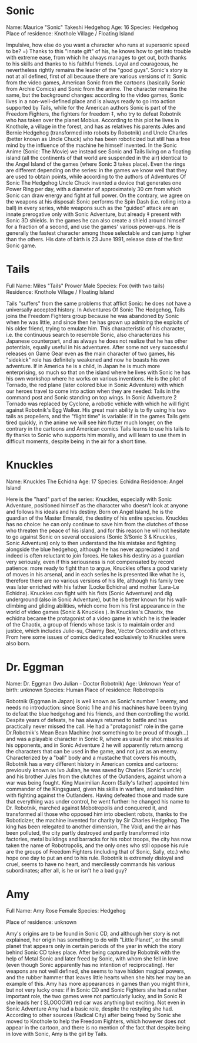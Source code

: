 # Sonic

Name: Maurice "Sonic" Takeshi Hedgehog
Age: 16
Species: Hedgehog
Place of residence: Knothole Village / Floating Island

Impulsive, how else do you want a character who runs at supersonic speed to be? =) Thanks to this "innate gift" of his, he knows how to get into trouble with extreme ease, from which he always manages to get out, both thanks to his skills and thanks to his faithful friends. Loyal and courageous, he nevertheless rightly remains the leader of the "good guys". Sonic's story is not at all defined, first of all because there are various versions of it:
Sonic from the video games, American Sonic from the cartoons (basically Sonic from Archie Comics) and Sonic from the anime.
The character remains the same, but the background changes: according to the video games, Sonic lives in a non-well-defined place and is always ready to go into action supported by Tails, while for the American authors Sonic is part of the Freedom Fighters, the fighters for freedom ‡, who try to defeat Robotnik who has taken over the planet Mobius.
According to this plot he lives in Knothole, a village in the forest, and has as relatives his parents Jules and Bernie Hedgehog (transformed into robots by Robotnik) and Uncle Charles (better known as Uncle Chuck) who has been roboticized but still has a free mind by the influence of the machine he himself invented.
In the Sonic Anime (Sonic: The Movie) we instead see Sonic and Tails living on a floating island (all the continents of that world are suspended in the air) identical to the Angel Island of the games (where Sonic 3 takes place). Even the rings are different depending on the series: in the games we know well that they are used to obtain points, while according to the authors of Adventures Of Sonic The Hedgehog Uncle Chuck invented a device that generates one Power Ring per day, with a diameter of approximately 30 cm from which Sonic can draw energy and fight at full power.
On the contrary, we agree on the weapons at his disposal: Sonic performs the Spin Dash (i.e. rolling into a ball) in every series, while weapons such as the "guided" attack are an innate prerogative only with Sonic Adventure, but already ‡ present with Sonic 3D shields. In the games he can also create a shield around himself for a fraction of a second, and use the games' various power-ups. He is generally the fastest character among those selectable and can jump higher than the others.
His date of birth is 23 June 1991, release date of the first Sonic game.


# Tails

Full Name: Miles "Tails" Prower
Male
Species: Fox (with two tails)
Residence: Knothole Village / Floating Island

Tails "suffers" from the same problems that afflict Sonic: he does not have a universally accepted history. In Adventures Of Sonic The Hedgehog, Tails joins the Freedom Fighters group because he was abandoned by Sonic when he was little, and since then he has grown up admiring the exploits of his older friend, trying to emulate him.
This characteristic of his character, i.e. the continuous search to resemble Sonic, also characterizes his Japanese counterpart, and as always he does not realize that he has other potentials, equally useful in his adventures.
After some not very successful releases on Game Gear even as the main character of two games, his "sidekick" role has definitely weakened and now he boasts his own adventure.
If in America he is a child, in Japan he is much more enterprising, so much so that on the island where he lives with Sonic he has his own workshop where he works on various inventions. He is the pilot of Tornado, the red plane (later colored blue in Sonic Adventure) with which our heroes travel to come into action when they are needed: Tails in the command post and Sonic standing on top wings. In Sonic Adventure 2 Tornado was replaced by Cyclone, a robotic vehicle with which he will fight against Robotnik's Egg Walker.
His great main ability is to fly using his two tails as propellers, and the "flight time" is variable: if in the games Tails gets tired quickly, in the anime we will see him flutter much longer, on the contrary in the cartoons and American comics Tails learns to use his tails to fly thanks to Sonic who supports him morally, and will learn to use them in difficult moments, despite being in the air for a short time.

# Knuckles

Name: Knuckles The Echidna
Age: 17
Species: Echidna
Residence: Angel Island

Here is the "hard" part of the series: Knuckles, especially with Sonic Adventure, positioned himself as the character who doesn't look at anyone and follows his ideals and his destiny. Born on Angel Island, he is the guardian of the Master Emerald, the destiny of his entire species. Knuckles has no choice: he can only continue to save him from the clutches of those who threaten the peace of his island, and for this reason he will not hesitate to go against Sonic on several occasions (Sonic 3/Sonic 3 & Knuckles, Sonic Adventure) only to then understand the his mistake and fighting alongside the blue hedgehog, although he has never appreciated it and indeed is often reluctant to join forces.
He takes his destiny as a guardian very seriously, even if this seriousness is not compensated by record patience: more ready to fight than to argue, Knuckles offers a good variety of moves in his arsenal, and in each series he is presented like what he is, therefore there are no various versions of his life, although his family tree was later enriched with his father (Locke Echidna) and mother (Lara-Le Echidna).
Knuckles can fight with his fists (Sonic Adventure) and dig underground (also in Sonic Adventure), but he is better known for his wall-climbing and gliding abilities, which come from his first appearance in the world of video games (Sonic & Knuckles ).
In Knuckles's Chaotix, the echidna became the protagonist of a video game in which he is the leader of the Chaotix, a group of friends whose task is to maintain order and justice, which includes Julie-su, Charmy Bee, Vector Crocodile and others. From here some issues of comics dedicated exclusively to Knuckles were also born.


# Dr. Eggman

Name: Dr. Eggman (Ivo Julian - Doctor Robotnik)
Age: Unknown
Year of birth: unknown
Species: Human
Place of residence: Robotropolis

Robotnik (Eggman in Japan) is well known as Sonic's number 1 enemy, and needs no introduction: since Sonic 1 he and his machines have been trying to defeat the blue hedgehog and his friends, and then controlling the world.
Despite years of defeats, he has always returned to battle and has practically never missed the call.
He had a "protagonist" role in the game Dr.Robotnik's Mean Bean Machine (not something to be proud of though...) and was a playable character in Sonic R, where as usual he shot missiles at his opponents, and in Sonic Adventure 2 he will apparently return among the characters that can be used in the game, and not just as an enemy.
Characterized by a "ball" body and a mustache that covers his mouth, Robotnik has a very different history in American comics and cartoons:
previously known as Ivo Julian, he was saved by Charles (Sonic's uncle) and his brother Jules from the clutches of the Outlanders, against whom a war was being fought. King Maximilian Acorn (Sally's father) appointed him commander of the Kingsguard, given his skills in warfare, and tasked him with fighting against the Outlanders. Having defeated those and made sure that everything was under control, he went further: he changed his name to Dr. Robotnik, marched against Mobotropolis and conquered it, and transformed all those who opposed him into obedient robots, thanks to the Roboticizer, the machine invented for charity by Sir Charles Hedgehog. The king has been relegated to another dimension, The Void, and the air has been polluted, the city partly destroyed and partly transformed into factories, metal buildings and barracks for his robot troops, the city has now taken the name of Robotropolis, and the only ones who still oppose his rule are the groups of Freedom Fighters (including that of Sonic, Sally, etc.) who hope one day to put an end to his rule.
Robotnik is extremely disloyal and cruel, seems to have no heart, and mercilessly commands his various subordinates; after all, is he or isn't he a bad guy?

# Amy

Full Name: Amy Rose
Female
Species: Hedgehog

Place of residence: unknown

Amy's origins are to be found in Sonic CD, and although her story is not explained, her origin has something to do with "Little Planet", or the small planet that appears only in certain periods of the year in which the story behind Sonic CD takes place. After being captured by Robotnik with the help of Metal Sonic and later freed by Sonic, with whom she fell in love (even though Sonic apparently has no intention of reciprocating).
Her weapons are not well defined, she seems to have hidden magical powers, and the rubber hammer that leaves little hearts when she hits her may be an example of this.
 Amy has more appearances in games than you might think, but not very lucky ones: if in Sonic CD and Sonic Fighters she had a rather important role, the two games were not particularly lucky, and in Sonic R she leads her ( SLOOOOW) red car was anything but exciting. Not even in Sonic Adventure Amy had a basic role, despite the restyling she had.
According to other sources (Radical City) after being freed by Sonic she moved to Knothole to help the Freedom Fighters, which however does not appear in the cartoon, and there is no mention of the fact that despite being in love with Sonic, Amy is the girl by Tails.